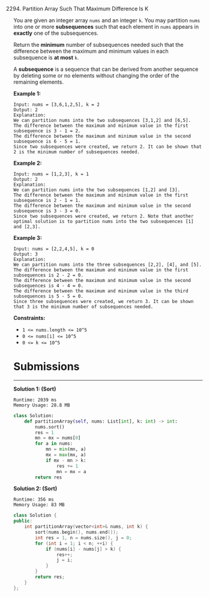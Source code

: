 2294. Partition Array Such That Maximum Difference Is K

You are given an integer array `nums` and an integer `k`. You may partition `nums` into one or more **subsequences** such that each element in `nums` appears in **exactly** one of the subsequences.

Return the **minimum** number of subsequences needed such that the difference between the maximum and minimum values in each subsequence is **at most** `k`.

A **subsequence** is a sequence that can be derived from another sequence by deleting some or no elements without changing the order of the remaining elements.

 

**Example 1:**
```
Input: nums = [3,6,1,2,5], k = 2
Output: 2
Explanation:
We can partition nums into the two subsequences [3,1,2] and [6,5].
The difference between the maximum and minimum value in the first subsequence is 3 - 1 = 2.
The difference between the maximum and minimum value in the second subsequence is 6 - 5 = 1.
Since two subsequences were created, we return 2. It can be shown that 2 is the minimum number of subsequences needed.
```

**Example 2:**
```
Input: nums = [1,2,3], k = 1
Output: 2
Explanation:
We can partition nums into the two subsequences [1,2] and [3].
The difference between the maximum and minimum value in the first subsequence is 2 - 1 = 1.
The difference between the maximum and minimum value in the second subsequence is 3 - 3 = 0.
Since two subsequences were created, we return 2. Note that another optimal solution is to partition nums into the two subsequences [1] and [2,3].
```

**Example 3:**
```
Input: nums = [2,2,4,5], k = 0
Output: 3
Explanation:
We can partition nums into the three subsequences [2,2], [4], and [5].
The difference between the maximum and minimum value in the first subsequences is 2 - 2 = 0.
The difference between the maximum and minimum value in the second subsequences is 4 - 4 = 0.
The difference between the maximum and minimum value in the third subsequences is 5 - 5 = 0.
Since three subsequences were created, we return 3. It can be shown that 3 is the minimum number of subsequences needed.
```

**Constraints:**

* `1 <= nums.length <= 10^5`
* `0 <= nums[i] <= 10^5`
* `0 <= k <= 10^5`

# Submissions
---
**Solution 1: (Sort)**
```
Runtime: 2039 ms
Memory Usage: 28.8 MB
```
```python
class Solution:
    def partitionArray(self, nums: List[int], k: int) -> int:
        nums.sort()
        res = 1
        mn = mx = nums[0]
        for a in nums:
            mn = min(mn, a)
            mx = max(mx, a)
            if mx - mn > k:
                res += 1
                mn = mx = a
        return res
```

**Solution 2: (Sort)**
```
Runtime: 356 ms
Memory Usage: 83 MB
```
```c++
class Solution {
public:
    int partitionArray(vector<int>& nums, int k) {
        sort(nums.begin(), nums.end());
        int res = 1, n = nums.size(), j = 0;
        for (int i = 1; i < n; ++i) {
            if (nums[i] - nums[j] > k) {
                res++;
                j = i;
            }
        }
        return res;
    }
};
```
